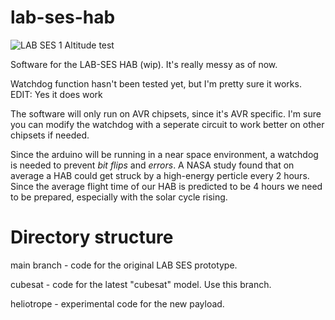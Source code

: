 # lab-ses-hab

![LAB SES 1 Altitude test](https://i.ibb.co/d51G3Xk/lses1-504.png)

Software for the LAB-SES HAB (wip). It's really messy as of now. 

Watchdog function hasn't been tested yet, but I'm pretty sure it works. EDIT: Yes it does work

The software will only run on AVR chipsets, since it's AVR specific. I'm sure you can modify the watchdog with a seperate circuit to work better on other chipsets if needed. 

Since the arduino will be running in a near space environment, a watchdog is needed to prevent *bit flips* and *errors*. A NASA study found that on average a HAB could get struck by a high-energy perticle every 2 hours. Since the average flight time of our HAB is predicted to be 4 hours we need to be prepared, especially with the solar cycle rising. 

# Directory structure

main branch - code for the original LAB SES prototype. 

cubesat - code for the latest "cubesat" model. Use this branch.

heliotrope - experimental code for the new payload.
